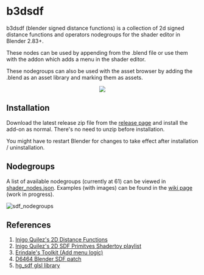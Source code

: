 # b3dsdf

b3dsdf (blender signed distance functions) is a collection of 2d signed distance functions and operators nodegroups for the shader editor in Blender 2.83+.

These nodes can be used by appending from the .blend file or use them with the addon which adds a menu in the shader editor.

These nodegroups can also be used with the asset browser by adding the .blend as an asset library and marking them as assets.

<p align="center">
  <img src="https://user-images.githubusercontent.com/830253/163708008-8ea814c3-f86f-48c8-835a-322e46d2b1e3.gif">
</p>

## Installation

Download the latest release zip file from the [release page](https://github.com/williamchange/b3dsdf/releases) and install the add-on as normal. There's no need to unzip before installation.

You might have to restart Blender for changes to take effect after installation / uninstallation.

## Nodegroups

A list of available nodegroups (currently at 61) can be viewed in [shader_nodes.json](https://github.com/williamchange/b3dsdf/blob/master/shader_nodes.json). Examples (with images) can be found in the [wiki page](https://github.com/williamchange/b3dsdf/wiki/Examples) (work in progress).

![sdf_nodegroups](https://user-images.githubusercontent.com/830253/163772316-1b9c539d-4963-4dff-bf51-31bbfc27f842.png)

## References

1. [Inigo Quilez's 2D Distance Functions](https://www.iquilezles.org/www/articles/distfunctions2d/distfunctions2d.htm)
2. [Inigo Quilez's 2D SDF Primitves Shadertoy playlist](https://www.shadertoy.com/playlist/MXdSRf)
3. [Erindale's Toolkit (Add menu logic)](https://erindale.gumroad.com/l/erintools)
4. [D6464 Blender SDF patch](https://developer.blender.org/D6464)
5. [hg_sdf glsl library](https://mercury.sexy/hg_sdf/)
